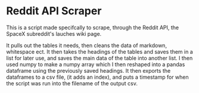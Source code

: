 # Reddit API Scraper

This is a script made specifcally to scrape, through the Reddit API, the SpaceX subreddit's lauches wiki page. 

It pulls out the tables it needs, then cleans the data of markdown, whitespace ect. It then takes the headings of the tables and saves them in a list for later use, and saves the main data of the table into another list. I then used numpy to make a numpy array which I then reshaped into a pandas dataframe using the previously saved headings. It then exports the dataframes to a csv file, (it adds an index), and puts a timestamp for when the script was run into the filename of the output csv.
